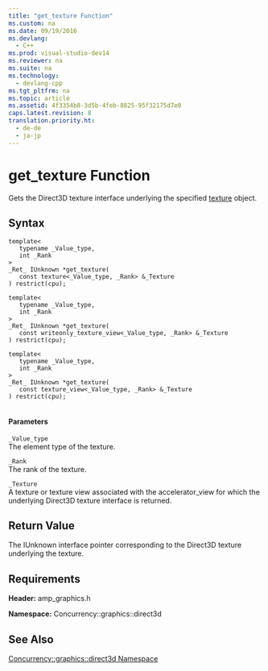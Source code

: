 ```yaml
---
title: "get_texture Function"
ms.custom: na
ms.date: 09/19/2016
ms.devlang: 
  - C++
ms.prod: visual-studio-dev14
ms.reviewer: na
ms.suite: na
ms.technology: 
  - devlang-cpp
ms.tgt_pltfrm: na
ms.topic: article
ms.assetid: 4f3354b8-3d5b-4feb-8825-95f32175d7e0
caps.latest.revision: 8
translation.priority.ht: 
  - de-de
  - ja-jp
---
```

# get_texture Function
Gets the Direct3D texture interface underlying the specified [texture](../vs140/texture-Class.md) object.  
  
## Syntax  
  
```  
template<  
   typename _Value_type,  
   int _Rank  
>  
_Ret_ IUnknown *get_texture(  
   const texture<_Value_type, _Rank> &_Texture  
) restrict(cpu);  
  
template<  
   typename _Value_type,  
   int _Rank  
>  
_Ret_ IUnknown *get_texture(  
   const writeonly_texture_view<_Value_type, _Rank> &_Texture  
) restrict(cpu);  
  
template<  
   typename _Value_type,  
   int _Rank  
>  
_Ret_ IUnknown *get_texture(  
   const texture_view<_Value_type, _Rank> &_Texture  
) restrict(cpu);  
  
```  
  
#### Parameters  
 `_Value_type`  
 The element type of the texture.  
  
 `_Rank`  
 The rank of the texture.  
  
 `_Texture`  
 A texture or texture view associated with the accelerator_view for which the underlying Direct3D texture interface is returned.  
  
## Return Value  
 The IUnknown interface pointer corresponding to the Direct3D texture underlying the texture.  
  
## Requirements  
 **Header:** amp_graphics.h  
  
 **Namespace:** Concurrency::graphics::direct3d  
  
## See Also  
 [Concurrency::graphics::direct3d Namespace](../vs140/Concurrency--graphics--direct3d-Namespace.md)